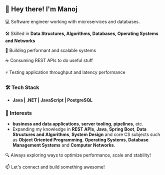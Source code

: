 ## 👋 Hey there! I'm Manoj

💻 Software engineer working with microservices and databases.  

🛠️ Skilled in **Data Structures, Algorithms, Databases, Operating Systems and Networks**

🔗 Building performant and scalable systems

☕️ Consuming REST APIs to do useful stuff

⚡ Testing application throughput and latency performance  

### 🛠 Tech Stack
- **Java | .NET | JavaScript | PostgreSQL**  

### 🚀 Interests  
- **business and data applications**, **server tooling**, **pipelines**, etc.
- Expanding my knowledge in **REST APIs**, **Java**, **Spring Boot**, **Data Structures and Algorithms**, **System Design** and core CS subjects such as **Object Oriented Programming**, **Operating Systems**, **Database Management Systems** and **Computer Networks**.

🔍 Always exploring ways to optimize performance, scale and stability!

📫 Let's connect and build something awesome!

